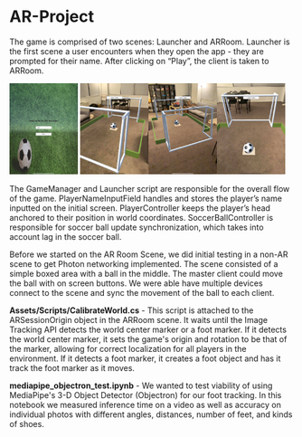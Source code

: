 # AR-Project

The game is comprised of two scenes: Launcher and ARRoom. Launcher is the first scene a user encounters when they open the app - they are prompted for their name. After clicking on “Play”, the client is taken to ARRoom.

<img src="launcher screen.jpeg" width=24%/> <img src="game screen 1.jpeg" width=24%/><img src="game screen 2.jpeg" width=24%/><img src="game screen 3.jpeg" width=24%/>

The GameManager and Launcher script are responsible for the overall flow of the game. PlayerNameInputField handles and stores the player’s name inputted on the initial screen. PlayerController keeps the player’s head anchored to their position in world coordinates. SoccerBallController is responsible for soccer ball update synchronization, which takes into account lag in the soccer ball.

Before we started on the AR Room Scene, we did initial testing in a non-AR scene to get Photon networking implemented. The scene consisted of a simple boxed area with a ball in the middle. The master client could move the ball with on screen buttons. We were able have multiple devices connect to the scene and sync the movement of the ball to each client.

**Assets/Scripts/CalibrateWorld.cs** - This script is attached to the ARSessionOrigin object in the ARRoom scene. It waits until the Image Tracking API detects the world center marker or a foot marker. If it detects the world center marker, it sets the game's origin and rotation to be that of the marker, allowing for correct localization for all players in the environment. If it detects a foot marker, it creates a foot object and has it track the foot marker as it moves.

**mediapipe_objectron_test.ipynb** - We wanted to test viability of using MediaPipe's 3-D Object Detector (Objectron) for our foot tracking. In this notebook we measured inference time on a video as well as accuracy on individual photos with different angles, distances, number of feet, and kinds of shoes.

